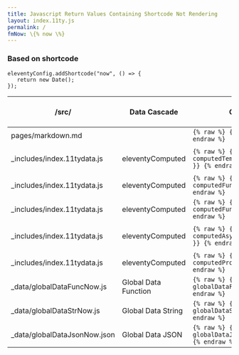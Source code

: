 ```yaml
---
title: Javascript Return Values Containing Shortcode Not Rendering
layout: index.11ty.js
permalink: /
fmNow: \{% now \%}
---
```


### Based on shortcode

```
eleventyConfig.addShortcode("now", () => {
   return new Date();
});
```

| /src/                         | Data Cascade         | Code                                                     | Result                          | Works As Expected | Javascrip Function Implemented |
| ----------------------------- | -------------------- | -------------------------------------------------------- | ------------------------------- | :---------------: | :----------------------------: |
| pages/markdown.md             |                      | `{% raw %} {% now %} {% endraw %}`                       | {% now %}                       |      &check;      |            &cross;             |
| \_includes/index.11tydata.js  | eleventyComputed     | `{% raw %} {{ computedTemplateStringNow }} {% endraw %}` | {{ computedTemplateStringNow }} |      &check;      |            &cross;             |
| \_includes/index.11tydata.js  | eleventyComputed     | `{% raw %} {{ computedFunctionNow }} {% endraw %}`       | {{ computedFunctionNow }}       |      &cross;      |            &check;             |
| \_includes/index.11tydata.js  | eleventyComputed     | `{% raw %} {{ computedFuncCallNow }} {% endraw %}`       | {{ computedFuncCallNow }}       |      &cross;      |            &check;             |
| \_includes/index.11tydata.js  | eleventyComputed     | `{% raw %} {{ computedAsyncFuncCallNow }} {% endraw %}`  | {{ computedAsyncFuncCallNow }}  |      &cross;      |            &check;             |
| \_includes/index.11tydata.js  | eleventyComputed     | `{% raw %} {{ computedPromiseNow }} {% endraw %}`        | {{ computedPromiseNow }}        |      &cross;      |            &check;             |
| \_data/globalDataFuncNow.js   | Global Data Function | `{% raw %} {{ globalDataFuncNow }} {% endraw %}`         | {{ globalDataFuncNow }}         |      &cross;      |            &check;             |
| \_data/globalDataStrNow.js    | Global Data String   | `{% raw %} {{ globalDataStrNow }} {% endraw %}`          | {{ globalDataStrNow  }}         |      &cross;      |            &check;             |
| \_data/globalDataJsonNow.json | Global Data JSON     | `{% raw %} {{ globalDataJsonNow.now }} {% endraw %}`     | {{ globalDataJsonNow.now  }}    |      &check;      |            &cross;             |
